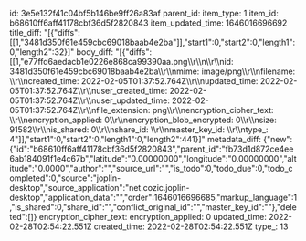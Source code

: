 id: 3e5e132f41c04bf5b146be9ff26a83af
parent_id: 
item_type: 1
item_id: b68610ff6aff41178cbf36d5f2820843
item_updated_time: 1646016696692
title_diff: "[{\"diffs\":[[1,\"3481d350f61e459cbc69018baab4e2ba\"]],\"start1\":0,\"start2\":0,\"length1\":0,\"length2\":32}]"
body_diff: "[{\"diffs\":[[1,\"e77ffd6aedacb1e0226e868ca99390aa.png\\\r\\\n\\\r\\\nid: 3481d350f61e459cbc69018baab4e2ba\\\r\\\nmime: image/png\\\r\\\nfilename: \\\r\\\ncreated_time: 2022-02-05T01:37:52.764Z\\\r\\\nupdated_time: 2022-02-05T01:37:52.764Z\\\r\\\nuser_created_time: 2022-02-05T01:37:52.764Z\\\r\\\nuser_updated_time: 2022-02-05T01:37:52.764Z\\\r\\\nfile_extension: png\\\r\\\nencryption_cipher_text: \\\r\\\nencryption_applied: 0\\\r\\\nencryption_blob_encrypted: 0\\\r\\\nsize: 91582\\\r\\\nis_shared: 0\\\r\\\nshare_id: \\\r\\\nmaster_key_id: \\\r\\\ntype_: 4\"]],\"start1\":0,\"start2\":0,\"length1\":0,\"length2\":441}]"
metadata_diff: {"new":{"id":"b68610ff6aff41178cbf36d5f2820843","parent_id":"fb73d1d872ce4ee6ab184091f1e4c67b","latitude":"0.00000000","longitude":"0.00000000","altitude":"0.0000","author":"","source_url":"","is_todo":0,"todo_due":0,"todo_completed":0,"source":"joplin-desktop","source_application":"net.cozic.joplin-desktop","application_data":"","order":1646016696685,"markup_language":1,"is_shared":0,"share_id":"","conflict_original_id":"","master_key_id":""},"deleted":[]}
encryption_cipher_text: 
encryption_applied: 0
updated_time: 2022-02-28T02:54:22.551Z
created_time: 2022-02-28T02:54:22.551Z
type_: 13